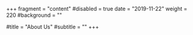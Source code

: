 +++
fragment = "content"
#disabled = true
date = "2019-11-22"
weight = 220
#background = ""

#title = "About Us"
#subtitle = ""
+++
<div id='upcomingEventsCalendar'></div>